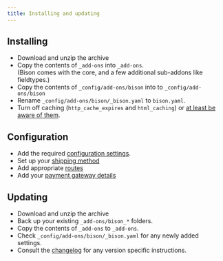 ```yaml
---
title: Installing and updating
---
```

## Installing

* Download and unzip the archive
* Copy the contents of `_add-ons` into `_add-ons`.  
(Bison comes with the core, and a few additional sub-addons like fieldtypes.)
* Copy the contents of `_config/add-ons/bison` into to `_config/add-ons/bison`
* Rename `_config/add-ons/bison/_bison.yaml` to `bison.yaml`.
* Turn off caching (`http_cache_expires` and `html_caching`) or [at least be aware of them](/blog/statamic-caching).

## Configuration 

* Add the required [configuration settings](/docs/configuring).
* Set up your [shipping method](/docs/configuring/shipping)
* Add appropriate [routes](/docs/configuring/routes)
* Add your [payment gateway details](/docs/gateways)

## Updating

* Download and unzip the archive
* Back up your existing `_add-ons/bison_*` folders.
* Copy the contents of `_add-ons` to `_add-ons`.
* Check `_config/add-ons/bison/_bison.yaml` for any newly added settings.
* Consult the [changelog](/changelog) for any version specific instructions.